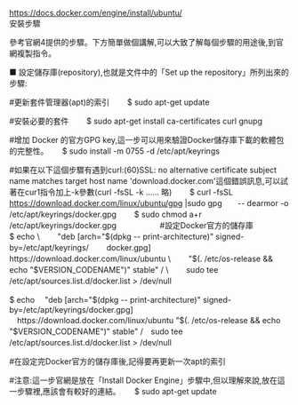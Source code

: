 https://docs.docker.com/engine/install/ubuntu/  
安裝步驟　　

參考官網4提供的步驟。下方簡單做個講解,可以大致了解每個步驟的用途後,到官網複製指令。

■ 設定儲存庫(repository),也就是文件中的「Set up the repository」所列出來的步驟:　　

#更新套件管理器(apt)的索引　　
$ sudo apt-get update　　

#安裝必要的套件　　
$ sudo apt-get install ca-certificates curl gnupg　　

#增加 Docker 的官方GPG key,這一步可以用來驗證Docker儲存庫下載的軟體包的完整性。　　
$ sudo install -m 0755 -d /etc/apt/keyrings　　

#如果在以下這個步驟有遇到curl:(60)SSL: no alternative certificate subject　name matches target host name 'download.docker.com'這個錯誤訊息,可以試著在cur1指令加上-k參數(curl -fsSL -k …… 略)　　
$ curl -fsSL https://download.docker.com/linux/ubuntu/gpg |sudo gpg　　-- dearmor -o /etc/apt/keyrings/docker.gpg　　
$ sudo chmod a+r /etc/apt/keyrings/docker.gpg　　
　　　
#設定Docker官方的儲存庫　　　　
$ echo \　　
"deb [arch="$(dpkg -- print-architecture)" signed-by=/etc/apt/keyrings/　　
docker.gpg] https://download.docker.com/linux/ubuntu \　　
"$(. /etc/os-release && echo "$VERSION_CODENAME")" stable" / \　　
sudo tee /etc/apt/sources.list.d/docker.list > /dev/null　　

$ echo 　"deb [arch="$(dpkg -- print-architecture)" signed-by=/etc/apt/keyrings/docker.gpg] 　https://download.docker.com/linux/ubuntu "$(. /etc/os-release && echo "$VERSION_CODENAME")" stable" /　sudo tee /etc/apt/sources.list.d/docker.list > /dev/null　　

#在設定完Docker官方的儲存庫後,記得要再更新一次apt的索引　　

#注意:這一步官網是放在「Install Docker Engine」步驟中,但以理解來說,放在這一步驟裡,應該會有較好的連結。　　
$ sudo apt-get update　　

